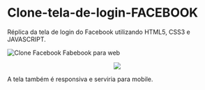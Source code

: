 # Clone-tela-de-login-FACEBOOK
Réplica da tela de login do Facebook utilizando HTML5, CSS3 e JAVASCRIPT.

![Clone Facebook](https://user-images.githubusercontent.com/79488234/117222915-f1731f80-ade2-11eb-8715-7d67927b2351.png)
Fabebook para web

<p align="center">
  <img  src="https://user-images.githubusercontent.com/79488234/117222957-05b71c80-ade3-11eb-91bc-a1c0d5c59b6a.png">
</p>

A tela também é responsiva e serviria para mobile.
